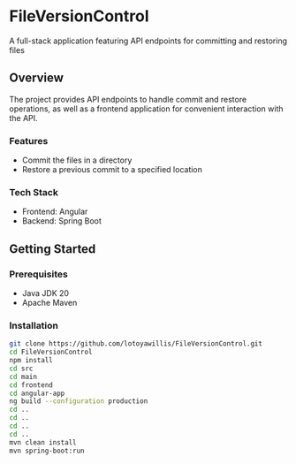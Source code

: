 # FileVersionControl

A full-stack application featuring API endpoints for committing and restoring files

## Overview

The project provides API endpoints to handle commit and restore operations, as well as a frontend application
for convenient interaction with the API.

### Features

- Commit the files in a directory
- Restore a previous commit to a specified location

### Tech Stack

- Frontend: Angular
- Backend: Spring Boot

## Getting Started

### Prerequisites

- Java JDK 20
- Apache Maven

### Installation

```bash
git clone https://github.com/lotoyawillis/FileVersionControl.git
cd FileVersionControl
npm install
cd src
cd main
cd frontend
cd angular-app
ng build --configuration production
cd ..
cd ..
cd ..
cd ..
mvn clean install
mvn spring-boot:run
```